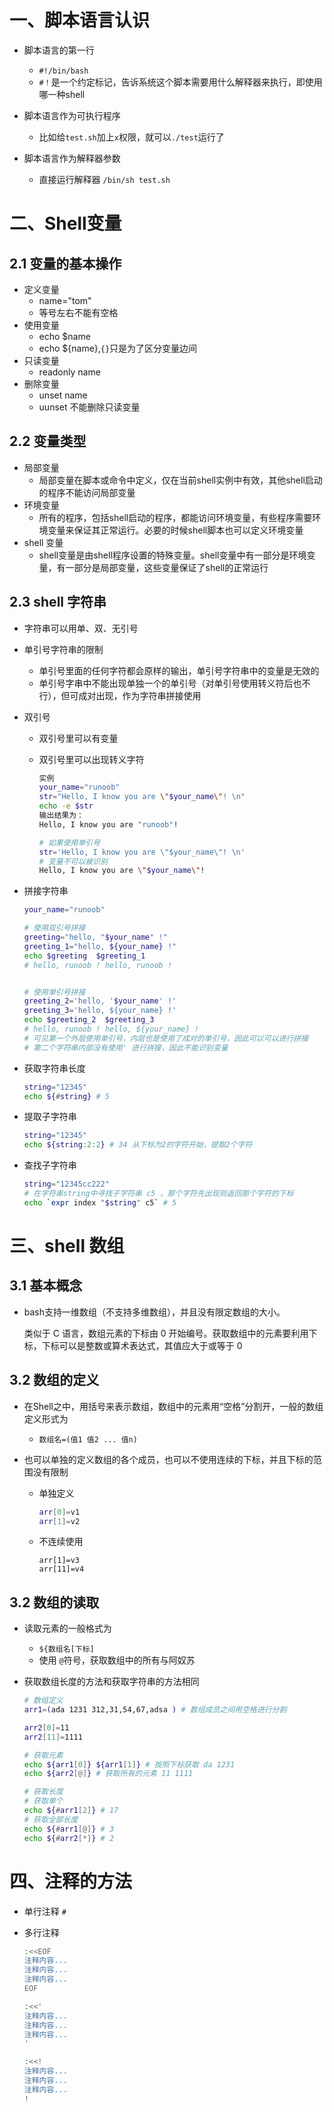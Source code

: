 # 一、脚本语言认识

- 脚本语言的第一行

  - `#!/bin/bash`
  - `#！`是一个约定标记，告诉系统这个脚本需要用什么解释器来执行，即使用哪一种shell

- 脚本语言作为可执行程序
  - 比如给`test.sh`加上`x`权限，就可以`./test`运行了

- 脚本语言作为解释器参数
  - 直接运行解释器 `/bin/sh test.sh`


# 二、Shell变量

## 2.1 变量的基本操作

- 定义变量
  - name="tom"
  - 等号左右不能有空格
- 使用变量
  - echo $name
  - echo ${name},`{}`只是为了区分变量边间
- 只读变量
  - readonly name
- 删除变量
  - unset name
  - uunset 不能删除只读变量

## 2.2 变量类型

- 局部变量
  - 局部变量在脚本或命令中定义，仅在当前shell实例中有效，其他shell启动的程序不能访问局部变量
- 环境变量
  - 所有的程序，包括shell启动的程序，都能访问环境变量，有些程序需要环境变量来保证其正常运行。必要的时候shell脚本也可以定义环境变量
- shell 变量
  - shell变量是由shell程序设置的特殊变量。shell变量中有一部分是环境变量，有一部分是局部变量，这些变量保证了shell的正常运行

## 2.3 shell 字符串

- 字符串可以用单、双、无引号

- 单引号字符串的限制

  - 单引号里面的任何字符都会原样的输出，单引号字符串中的变量是无效的
  - 单引号字串中不能出现单独一个的单引号（对单引号使用转义符后也不行），但可成对出现，作为字符串拼接使用

- 双引号

  - 双引号里可以有变量

  - 双引号里可以出现转义字符

    ```bash
    实例
    your_name="runoob"
    str="Hello, I know you are \"$your_name\"! \n"
    echo -e $str
    输出结果为：
    Hello, I know you are "runoob"! 
    
    # 如果使用单引号
    str='Hello, I know you are \"$your_name\"! \n'
    # 变量不可以被识别
    Hello, I know you are \"$your_name\"! 
    ```

- 拼接字符串
  
  ```bash
  your_name="runoob"
  
  # 使用双引号拼接
  greeting="hello, "$your_name" !"
  greeting_1="hello, ${your_name} !"
  echo $greeting  $greeting_1
  # hello, runoob ! hello, runoob !
  
  
  # 使用单引号拼接
  greeting_2='hello, '$your_name' !'
  greeting_3='hello, ${your_name} !'
  echo $greeting_2  $greeting_3
  # hello, runoob ! hello, ${your_name} !
  # 可见第一个外层使用单引号，内层也是使用了成对的单引号，因此可以可以进行拼接
  # 第二个字符串内部没有使用' 进行拼接，因此不能识别变量
  ```
  
- 获取字符串长度

  ```bash
  string="12345"
  echo ${#string} # 5
  ```

- 提取子字符串

  ```bash
  string="12345"
  echo ${string:2:2} # 34 从下标为2的字符开始，提取2个字符
  ```

- 查找子字符串

  ```bash
  string="12345cc222"
  # 在字符串string中寻找子字符串 c5 ，那个字符先出现则返回那个字符的下标
  echo `expr index "$string" c5` # 5
  ```

# 三、shell 数组

## 3.1 基本概念

- bash支持一维数组（不支持多维数组），并且没有限定数组的大小。

  类似于 C 语言，数组元素的下标由 0 开始编号。获取数组中的元素要利用下标，下标可以是整数或算术表达式，其值应大于或等于 0

## 3.2 数组的定义

- 在Shell之中，用括号来表示数组，数组中的元素用“空格”分割开，一般的数组定义形式为

  - `数组名=(值1 值2 ... 值n)`

- 也可以单独的定义数组的各个成员，也可以不使用连续的下标，并且下标的范围没有限制

  - 单独定义

    ```bash
    arr[0]=v1
    arr[1]=v2
    ```

  - 不连续使用

    ```
    arr[1]=v3
    arr[11]=v4
    ```

## 3.2 数组的读取

- 读取元素的一般格式为

  - ` ${数组名[下标] `
  - 使用 `@`符号，获取数组中的所有与阿奴苏

- 获取数组长度的方法和获取字符串的方法相同

  ```bash
  # 数组定义
  arr1=(ada 1231 312,31,54,67,adsa ) # 数组成员之间用空格进行分割
  
  arr2[0]=11
  arr2[11]=1111
  
  # 获取元素
  echo ${arr1[0]} ${arr1[1]} # 按照下标获取 da 1231
  echo ${arr2[@]} # 获取所有的元素 11 1111
  
  # 获取长度
  # 获取单个
  echo ${#arr1[2]} # 17
  # 获取全部长度
  echo ${#arr1[@]} # 3
  echo ${#arr2[*]} # 2
  ```

# 四、注释的方法

- 单行注释 `#`

- 多行注释

  ```bash
  :<<EOF
  注释内容...
  注释内容...
  注释内容...
  EOF
  
  :<<'
  注释内容...
  注释内容...
  注释内容...
  '
  
  :<<!
  注释内容...
  注释内容...
  注释内容...
  !
  ```

  